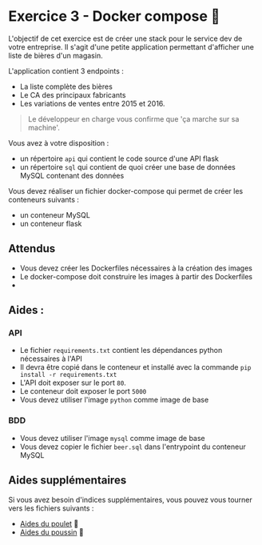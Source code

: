 # Exercice 3 - Docker compose 🐋

L'objectif de cet exercice est de créer une stack pour le service dev de votre entreprise.
Il s'agit d'une petite application permettant d'afficher une liste de bières d'un magasin.

L'application contient 3 endpoints : 
- La liste complète des bières
- Le CA des principaux fabricants
- Les variations de ventes entre 2015 et 2016.

> Le développeur en charge vous confirme que 'ça marche sur sa machine'.

Vous avez à votre disposition : 
- un répertoire `api` qui contient le code source d'une API flask
- un répertoire `sql` qui contient de quoi créer une base de données MySQL contenant des données

Vous devez réaliser un fichier docker-compose qui permet de créer les conteneurs suivants :
- un conteneur MySQL
- un conteneur flask

## Attendus

- Vous devez créer les Dockerfiles nécessaires à la création des images
- Le docker-compose doit construire les images à partir des Dockerfiles
- 

## Aides : 


### API

- Le fichier `requirements.txt` contient les dépendances python nécessaires à l'API
- Il devra être copié dans le conteneur et installé avec la commande `pip install -r requirements.txt`
- L'API doit exposer sur le port `80`.
- Le conteneur doit exposer le port `5000`
- Vous devez utiliser l'image `python` comme image de base

### BDD

- Vous devez utiliser l'image `mysql` comme image de base
- Vous devez copier le fichier `beer.sql` dans l'entrypoint du conteneur MySQL

## Aides supplémentaires

Si vous avez besoin d'indices supplémentaires, vous pouvez vous tourner vers les fichiers suivants : 
- [Aides du poulet](./consignes/poulet.md) 🐔
- [Aides du poussin](./consignes/poussin.md) 🐣